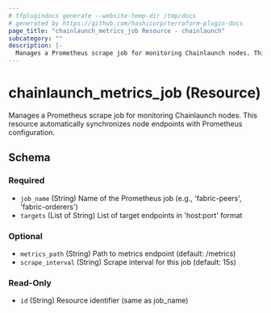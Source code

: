 ```yaml
---
# tfplugindocs generate --website-temp-dir /tmp/docs
# generated by https://github.com/hashicorp/terraform-plugin-docs
page_title: "chainlaunch_metrics_job Resource - chainlaunch"
subcategory: ""
description: |-
  Manages a Prometheus scrape job for monitoring Chainlaunch nodes. This resource automatically synchronizes node endpoints with Prometheus configuration.
---
```


# chainlaunch_metrics_job (Resource)

Manages a Prometheus scrape job for monitoring Chainlaunch nodes. This resource automatically synchronizes node endpoints with Prometheus configuration.



<!-- schema generated by tfplugindocs -->
## Schema

### Required

- `job_name` (String) Name of the Prometheus job (e.g., 'fabric-peers', 'fabric-orderers')
- `targets` (List of String) List of target endpoints in 'host:port' format

### Optional

- `metrics_path` (String) Path to metrics endpoint (default: /metrics)
- `scrape_interval` (String) Scrape interval for this job (default: 15s)

### Read-Only

- `id` (String) Resource identifier (same as job_name)
